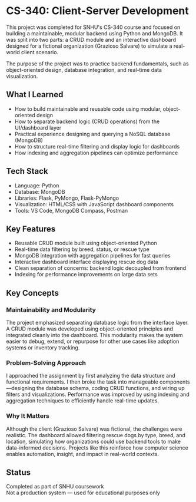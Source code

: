 # CS-340: Client-Server Development

This project was completed for SNHU's CS-340 course and focused on building a maintainable, modular backend using Python and MongoDB. It was split into two parts: a CRUD module and an interactive dashboard designed for a fictional organization (Grazioso Salvare) to simulate a real-world client scenario.

The purpose of the project was to practice backend fundamentals, such as object-oriented design, database integration, and real-time data visualization.

## What I Learned

- How to build maintainable and reusable code using modular, object-oriented design  
- How to separate backend logic (CRUD operations) from the UI/dashboard layer  
- Practical experience designing and querying a NoSQL database (MongoDB)  
- How to structure real-time filtering and display logic for dashboards  
- How indexing and aggregation pipelines can optimize performance  

## Tech Stack

- Language: Python  
- Database: MongoDB  
- Libraries: Flask, PyMongo, Flask-PyMongo  
- Visualization: HTML/CSS with JavaScript dashboard components  
- Tools: VS Code, MongoDB Compass, Postman  

## Key Features

- Reusable CRUD module built using object-oriented Python  
- Real-time data filtering by breed, status, or rescue type  
- MongoDB integration with aggregation pipelines for fast queries  
- Interactive dashboard interface displaying rescue dog data  
- Clean separation of concerns: backend logic decoupled from frontend  
- Indexing for performance improvements on large data sets  

## Key Concepts

### Maintainability and Modularity

The project emphasized separating database logic from the interface layer. A CRUD module was developed using object-oriented principles and integrated cleanly into the dashboard. This modularity makes the system easier to debug, extend, or repurpose for other use cases like adoption systems or inventory tracking.

### Problem-Solving Approach

I approached the assignment by first analyzing the data structure and functional requirements. I then broke the task into manageable components—designing the database schema, coding CRUD functions, and wiring up filters and visualizations. Performance was improved by using indexing and aggregation techniques to efficiently handle real-time updates.

### Why It Matters

Although the client (Grazioso Salvare) was fictional, the challenges were realistic. The dashboard allowed filtering rescue dogs by type, breed, and location, simulating how organizations could use backend tools to make data-informed decisions. Projects like this reinforce how computer science enables automation, insight, and impact in real-world contexts.

## Status

Completed as part of SNHU coursework  
Not a production system — used for educational purposes only
